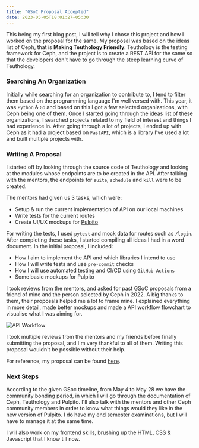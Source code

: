```yaml
---
title: "GSoC Proposal Accepted"
date: 2023-05-05T18:01:27+05:30
---
```


This being my first blog post, I will tell why I chose this project and how I worked on the proposal for the same. My proposal was based on the ideas list of Ceph, that is **Making Teuthology Friendly**. Teuthology is the testing framework for Ceph, and the project is to create a REST API for the same so that the developers don't have to go through the steep learning curve of Teuthology.

### Searching An Organization
Initially while searching for an organization to contribute to, I tend to filter them based on the programming language I'm well versed with. This year, it was `Python` & `Go` and based on this I got a few selected organizations, with Ceph being one of them. Once I started going through the ideas list of these organizations, I searched projects related to my field of interest and things I had experience in. After going through a lot of projects, I ended up with Ceph as it had a project based on `FastAPI`, which is a library I've used a lot and built multiple projects with.

### Writing A Proposal
I started off by looking through the source code of Teuthology and looking at the modules whose endpoints are to be created in the API. After talking with the mentors, the endpoints for `suite`, `schedule` and `kill` were to be created.

The mentors had given us 3 tasks, which were:

* Setup & run the current implementation of API on our local machines
* Write tests for the current routes
* Create UI/UX mockups for [Pulpito](https://pulpito.ceph.com/)

For writing the tests, I used `pytest` and mock data for routes such as `/login`. After completing these tasks, I started compiling all ideas I had in a word document. In the initial proposal, I included:

* How I aim to implement the API and which libraries I intend to use
* How I will write tests and use `pre-commit` checks
* How I will use automated testing and CI/CD using `GitHub Actions`
* Some basic mockups for Pulpito

I took reviews from the mentors, and asked for past GSoC proposals from a friend of mine and the person selected by Ceph in 2022. A big thanks to them, their proposals helped me a lot to frame mine. I explained everything in more detail, made better mockups and made a API workflow flowchart to visualise what I was aiming for.

![API Workflow](https://user-images.githubusercontent.com/58616444/226423978-d5907217-a9e7-4c15-afc0-4fb193854c41.svg)

I took multiple reviews from the mentors and my friends before finally submitting the proposal, and I'm very thankful to all of them. Writing this proposal wouldn't be possible without their help.

For reference, my proposal can be found [here](https://docs.google.com/document/d/1tVmPS5XPE2iMnNBeYbZi0NBOo3_Am3fXE_maIwV5_MQ).

### Next Steps
According to the given GSoc timeline, from May 4 to May 28 we have the community bonding period, in which I will go through the documentation of Ceph, Teuthology and Pulpito. I'll also talk with the mentors and other Ceph community members in order to know what things would they like in the new version of Pulpito. I do have my end semester examinations, but I will have to manage it at the same time.

I will also work on my frontend skills, brushing up the HTML, CSS & Javascript that I know till now.
